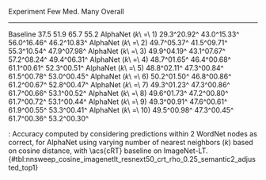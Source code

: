 Experiment                     Few         Med.         Many      Overall
---------------------  -----------  -----------  -----------  -----------
Baseline                      37.5         51.9         65.7         55.2
AlphaNet (_k_\ =\ 1)   29.3^20.92^  43.0^15.33^  56.0^16.46^  46.2^10.83^
AlphaNet (_k_\ =\ 2)   49.7^05.37^  41.5^09.71^  55.3^10.54^  47.9^07.98^
AlphaNet (_k_\ =\ 3)   49.9^04.19^  43.1^07.67^  57.2^08.24^  49.4^06.31^
AlphaNet (_k_\ =\ 4)   48.7^01.65^  46.4^00.68^  61.1^00.61^  52.3^00.51^
AlphaNet (_k_\ =\ 5)   48.8^02.11^  47.3^00.84^  61.5^00.78^  53.0^00.45^
AlphaNet (_k_\ =\ 6)   50.2^01.50^  46.8^00.86^  61.2^00.67^  52.8^00.47^
AlphaNet (_k_\ =\ 7)   49.3^01.23^  47.3^00.86^  61.7^00.66^  53.1^00.52^
AlphaNet (_k_\ =\ 8)   49.6^01.73^  47.2^00.80^  61.7^00.72^  53.1^00.44^
AlphaNet (_k_\ =\ 9)   49.3^00.91^  47.6^00.61^  61.9^00.55^  53.3^00.41^
AlphaNet (_k_\ =\ 10)  49.5^00.98^  47.3^00.45^  61.7^00.36^  53.2^00.30^

: Accuracy computed by considering predictions within 2 WordNet nodes as correct, for AlphaNet using varying number of nearest neighbors (_k_) based on cosine distance, with \acs{cRT} baseline on ImageNet-LT. {#tbl:nnsweep_cosine_imagenetlt_resnext50_crt_rho_0.25_semantic2_adjusted_top1}
